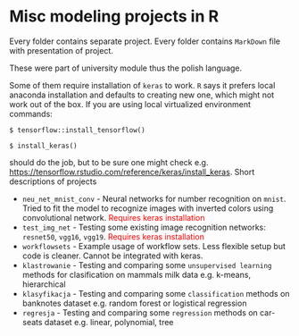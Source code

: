 # Misc modeling projects in R

<style>
r { color: Red }
o { color: Orange }
g { color: Green }
</style>

Every folder contains separate project. Every folder contains `MarkDown` file with presentation of project.

These were part of university module thus the polish language.

Some of them require installation of `keras` to work. `R` says it prefers local anaconda installation and defaults to creating new one, which might not work out of the box. If you are using local virtualized environment commands:
```
$ tensorflow::install_tensorflow()
```
```
$ install_keras()
```
should do the job, but to be sure one might check e.g. https://tensorflow.rstudio.com/reference/keras/install_keras.
Short descriptions of projects

- `neu_net_mnist_conv` - Neural networks for number recognition on `mnist`. Tried to fit the model to recognize images with inverted colors using convolutional network. <r>Requires keras installation</r>
- `test_img_net` - Testing some existing image recognition networks: `resnet50`, `vgg16`, `vgg19`. <r>Requires keras installation</r>
- `workflowsets` - Example usage of workflow sets. Less flexible setup but code is cleaner. Cannot be integrated with keras.
- `klastrowanie` - Testing and comparing some `unsupervised learning` methods for clasification on mammals milk data e.g. k-means, hierarchical
- `klasyfikacja` - Testing and comparing some `classification` methods on banknotes dataset e.g. random forest or logistical regression
- `regresja` - Testing and comparing some `regression` methods on car-seats dataset e.g. linear, polynomial, tree